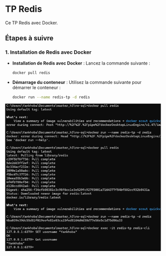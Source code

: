 # TP Redis

Ce TP Redis avec Docker.

## Étapes à suivre

### 1. Installation de Redis avec Docker
- **Installation de Redis avec Docker** : Lancez la commande suivante :
    ```bash
    docker pull redis
    ```
- **Démarrage du conteneur** : Utilisez la commande suivante pour démarrer le conteneur :
    ```bash
    docker run --name redis-tp -d redis
    ```
![Capture de l'exécution de mon code](basicCommand.png)
